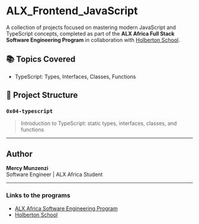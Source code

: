 # ALX_Frontend_JavaScript

A collection of projects focused on mastering modern JavaScript and TypeScript concepts, completed as part of the **ALX Africa Full Stack Software Engineering Program** in collaboration with [Holberton School](https://www.holbertonschool.com/).

## 📚 Topics Covered
- TypeScript: Types, Interfaces, Classes, Functions

## 📁 Project Structure

### `0x04-typescript`
> Introduction to TypeScript: static types, interfaces, classes, and functions

---

## Author

**Mercy Munzenzi**  
Software Engineer | ALX Africa Student

---

### Links to the programs

- [ALX Africa Software Engineering Program](https://www.alxafrica.com)
- [Holberton School](https://www.holbertonschool.com/)

